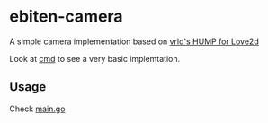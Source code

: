 # ebiten-camera

A simple camera implementation based on [vrld's HUMP for Love2d](https://github.com/vrld/hump)

Look at [cmd](https://github.com/scarycoffee/ebiten-camera/tree/master/cmd) to see a very basic implemtation.

## Usage

Check [main.go](https://github.com/scarycoffee/ebiten-camera/blob/master/cmd/main.go)